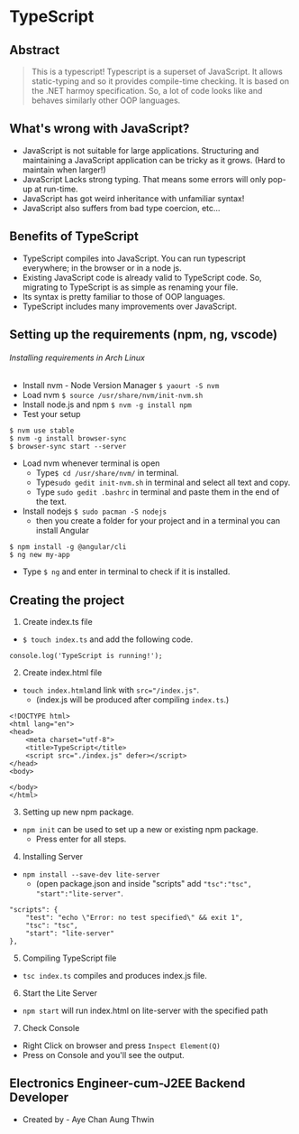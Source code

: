# TypeScript
## Abstract
> This is a typescript!
> Typescript is a superset of JavaScript.
> It allows static-typing and so it provides compile-time checking.
> It is based on the .NET harmoy specification. So, a lot of code looks like and behaves similarly other OOP languages.

## What's wrong with JavaScript?
- JavaScript is not suitable for large applications. Structuring and maintaining a JavaScript application can be tricky as it grows. (Hard to maintain when larger!)
- JavaScript Lacks strong typing. That means some errors will only pop-up at run-time.
- JavaScript has got weird inheritance with unfamiliar syntax!
- JavaScript also suffers from bad type coercion, etc...

## Benefits of TypeScript
- TypeScript compiles into JavaScript. You can run typescript everywhere; in the browser or in a node js.
- Existing JavaScript code is already valid to TypeScript code. So, migrating to TypeScript is as simple as renaming your file.
- Its syntax is pretty familiar to those of OOP languages.
- TypeScript includes many improvements over JavaScript.

## Setting up the requirements (npm, ng, vscode)
###### Installing requirements in Arch Linux ######
- Install nvm - Node Version Manager
`$ yaourt -S nvm`
- Load nvm
`$ source /usr/share/nvm/init-nvm.sh`
- Install node.js and npm
`$ nvm -g install npm`
- Test your setup
```
$ nvm use stable
$ nvm -g install browser-sync
$ browser-sync start --server
```
- Load nvm whenever terminal is open
   - Type`$ cd /usr/share/nvm/` in terminal.
   - Type`sudo gedit init-nvm.sh` in terminal and select all text and copy.
   - Type `sudo gedit .bashrc` in terminal and paste them in the end of the text.
- Install nodejs
`$ sudo pacman -S nodejs`
   - then you create a folder for your project and in a terminal you can install Angular
```
$ npm install -g @angular/cli
$ ng new my-app
```
   - Type `$ ng` and enter in terminal to check if it is installed.

## Creating the project
1. Create index.ts file
- `$ touch index.ts` and add the following code.
```
console.log('TypeScript is running!');
```

2. Create index.html file
- `touch index.html`and link with `src="/index.js"`.
   - (index.js will be produced after compiling `index.ts`.)
```
<!DOCTYPE html>
<html lang="en">
<head>
	<meta charset="utf-8">
	<title>TypeScript</title>
	<script src="./index.js" defer></script>
</head>
<body>
	
</body>
</html>
```

3. Setting up new npm package. 
- `npm init` can be used to set up a new or existing npm package.
   - Press enter for all steps.

4. Installing Server
- `npm install --save-dev lite-server`
   - (open package.json and inside "scripts" add `"tsc":"tsc", "start":"lite-server"`.
```
"scripts": {
    "test": "echo \"Error: no test specified\" && exit 1",
    "tsc": "tsc",
    "start": "lite-server"
},
```

5. Compiling TypeScript file
- `tsc index.ts` compiles and produces index.js file.

6. Start the Lite Server
- `npm start` will run index.html on lite-server with the specified path

7. Check Console
- Right Click on browser and press `Inspect Element(Q)`
- Press on Console and you'll see the output.

## Electronics Engineer-cum-J2EE Backend Developer ##
-  Created by - Aye Chan Aung Thwin
